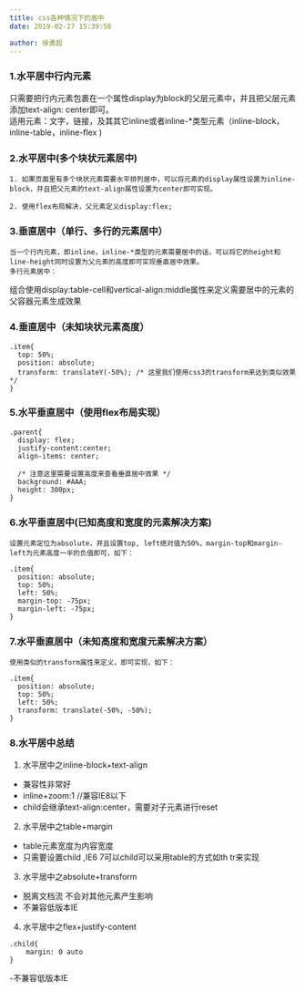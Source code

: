 ```yaml
---
title: css各种情况下的居中
date: 2019-02-27 15:39:58

author: 徐勇超
---
```


### 1.水平居中行内元素
    
只需要把行内元素包裹在一个属性display为block的父层元素中，并且把父层元素添加text-align: center即可。    
适用元素：文字，链接，及其其它inline或者inline-*类型元素（inline-block，inline-table，inline-flex )

### 2.水平居中(多个块状元素居中)
    1. 如果页面里有多个块状元素需要水平排列居中，可以将元素的display属性设置为inline-block，并且把父元素的text-align属性设置为center即可实现。
    
    2. 使用flex布局解决，父元素定义display:flex;

### 3.垂直居中（单行、多行的元素居中）
    当一个行内元素，即inline，inline-*类型的元素需要居中的话，可以将它的height和line-height同时设置为父元素的高度即可实现垂直居中效果。
    多行元素居中：
组合使用display:table-cell和vertical-align:middle属性来定义需要居中的元素的父容器元素生成效果

<!-- more -->

### 4.垂直居中（未知块状元素高度）

```
.item{
  top: 50%;
  position: absolute;
  transform: translateY(-50%); /* 这里我们使用css3的transform来达到类似效果 */
}
```

### 5.水平垂直居中（使用flex布局实现）

```
.parent{
  display: flex;
  justify-content:center;
  align-items: center;
  
  /* 注意这里需要设置高度来查看垂直居中效果 */
  background: #AAA;
  height: 300px;
}
```

### 6.水平垂直居中(已知高度和宽度的元素解决方案)

    设置元素定位为absolute，并且设置top, left绝对值为50%，margin-top和margin-left为元素高度一半的负值即可，如下：


```
.item{
  position: absolute;
  top: 50%;
  left: 50%;
  margin-top: -75px;
  margin-left: -75px;
}
```
### 7.水平垂直居中（未知高度和宽度元素解决方案）
    使用类似的transform属性来定义，即可实现，如下：

```
.item{
  position: absolute;
  top: 50%;
  left: 50%;
  transform: translate(-50%, -50%);
}
```

### 8.水平居中总结
1. 水平居中之inline-block+text-align
-   兼容性非常好
-   inline+zoom:1  //兼容IE8以下
-   child会继承text-align:center，需要对子元素进行reset

2. 水平居中之table+margin
-   table元素宽度为内容宽度
-   只需要设置child ,IE6 7可以child可以采用table的方式如th tr来实现

3. 水平居中之absolute+transform
- 脱离文档流 不会对其他元素产生影响
- 不兼容低版本IE

4. 水平居中之flex+justify-content

```
.child{
    margin: 0 auto
}
```

-不兼容低版本IE
